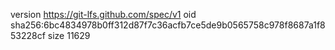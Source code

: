 version https://git-lfs.github.com/spec/v1
oid sha256:6bc4834978b0ff312d87f7c36acfb7ce5de9b0565758c978f8687a1f853228cf
size 11629
